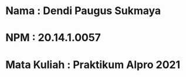 # Nama         : Dendi Paugus Sukmaya
# NPM          : 20.14.1.0057
# Mata Kuliah  : Praktikum Alpro 2021
